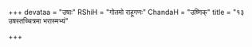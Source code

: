 +++
devataa = "उषाः"
RShiH = "गोतमो राहूगणः"
ChandaH = "उष्णिक्"
title = "१३ उषस्तच्चित्रमा भरास्मभ्यं"

+++
